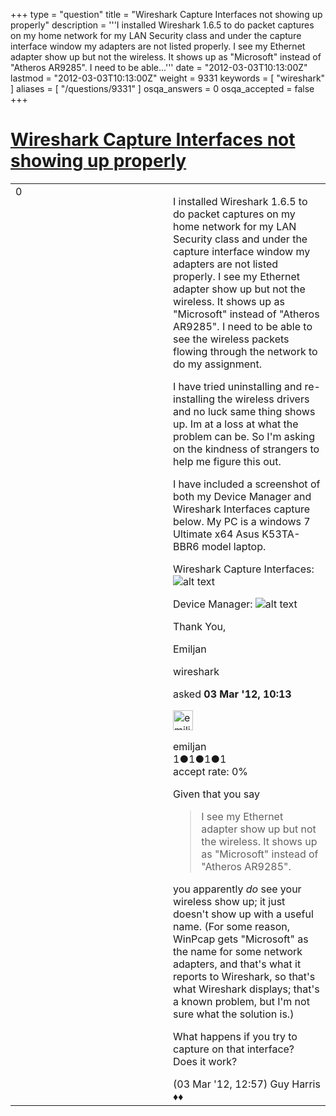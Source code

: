 +++
type = "question"
title = "Wireshark Capture Interfaces not showing up properly"
description = '''I installed Wireshark 1.6.5 to do packet captures on my home network for my LAN Security class and under the capture interface window my adapters are not listed properly. I see my Ethernet adapter show up but not the wireless. It shows up as &quot;Microsoft&quot; instead of &quot;Atheros AR9285&quot;. I need to be able...'''
date = "2012-03-03T10:13:00Z"
lastmod = "2012-03-03T10:13:00Z"
weight = 9331
keywords = [ "wireshark" ]
aliases = [ "/questions/9331" ]
osqa_answers = 0
osqa_accepted = false
+++

<div class="headNormal">

# [Wireshark Capture Interfaces not showing up properly](/questions/9331/wireshark-capture-interfaces-not-showing-up-properly)

</div>

<div id="main-body">

<div id="askform">

<table id="question-table" style="width:100%;"><colgroup><col style="width: 50%" /><col style="width: 50%" /></colgroup><tbody><tr class="odd"><td style="width: 30px; vertical-align: top"><div class="vote-buttons"><div id="post-9331-score" class="post-score" title="current number of votes">0</div><div id="favorite-count" class="favorite-count"></div></div></td><td><div id="item-right"><div class="question-body"><p>I installed Wireshark 1.6.5 to do packet captures on my home network for my LAN Security class and under the capture interface window my adapters are not listed properly. I see my Ethernet adapter show up but not the wireless. It shows up as "Microsoft" instead of "Atheros AR9285". I need to be able to see the wireless packets flowing through the network to do my assignment.</p><p>I have tried uninstalling and re-installing the wireless drivers and no luck same thing shows up. Im at a loss at what the problem can be. So I'm asking on the kindness of strangers to help me figure this out.</p><p>I have included a screenshot of both my Device Manager and Wireshark Interfaces capture below. My PC is a windows 7 Ultimate x64 Asus K53TA-BBR6 model laptop.</p><p>Wireshark Capture Interfaces: <img src="http://i1165.photobucket.com/albums/q600/emiljan-haxhi/WiresharkCaptureInterface.jpg" alt="alt text" /></p><p>Device Manager: <img src="http://i1165.photobucket.com/albums/q600/emiljan-haxhi/DeviceManager.jpg" alt="alt text" /></p><p>Thank You,</p><p>Emiljan</p></div><div id="question-tags" class="tags-container tags">wireshark</div><div id="question-controls" class="post-controls"></div><div class="post-update-info-container"><div class="post-update-info post-update-info-user"><p>asked <strong>03 Mar '12, 10:13</strong></p><img src="https://secure.gravatar.com/avatar/9f1efd71c3a22648cc5523880c93fe3d?s=32&amp;d=identicon&amp;r=g" class="gravatar" width="32" height="32" alt="emiljan&#39;s gravatar image" /><p>emiljan<br />
<span class="score" title="1 reputation points">1</span><span title="1 badges"><span class="badge1">●</span><span class="badgecount">1</span></span><span title="1 badges"><span class="silver">●</span><span class="badgecount">1</span></span><span title="1 badges"><span class="bronze">●</span><span class="badgecount">1</span></span><br />
<span class="accept_rate" title="Rate of the user&#39;s accepted answers">accept rate:</span> <span title="emiljan has no accepted answers">0%</span></p></img></div></div><div id="comments-container-9331" class="comments-container"><span id="9334"></span><div id="comment-9334" class="comment"><div id="post-9334-score" class="comment-score"></div><div class="comment-text"><p>Given that you say</p><blockquote><p>I see my Ethernet adapter show up but not the wireless. It shows up as "Microsoft" instead of "Atheros AR9285".</p></blockquote><p>you apparently <em>do</em> see your wireless show up; it just doesn't show up with a useful name. (For some reason, WinPcap gets "Microsoft" as the name for some network adapters, and that's what it reports to Wireshark, so that's what Wireshark displays; that's a known problem, but I'm not sure what the solution is.)</p><p>What happens if you try to capture on that interface? Does it work?</p></div><div id="comment-9334-info" class="comment-info"><span class="comment-age">(03 Mar '12, 12:57)</span> Guy Harris ♦♦</div></div></div><div id="comment-tools-9331" class="comment-tools"></div><div class="clear"></div><div id="comment-9331-form-container" class="comment-form-container"></div><div class="clear"></div></div></td></tr></tbody></table>

</div>

</div>

